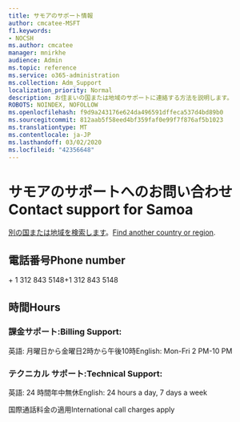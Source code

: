 ```yaml
---
title: サモアのサポート情報
author: cmcatee-MSFT
f1.keywords:
- NOCSH
ms.author: cmcatee
manager: mnirkhe
audience: Admin
ms.topic: reference
ms.service: o365-administration
ms.collection: Adm_Support
localization_priority: Normal
description: お住まいの国または地域のサポートに連絡する方法を説明します。
ROBOTS: NOINDEX, NOFOLLOW
ms.openlocfilehash: f9d9a243176e624da496591dffeca537d4bd89b0
ms.sourcegitcommit: 812aab5f58eed4bf359faf0e99f7f876af5b1023
ms.translationtype: MT
ms.contentlocale: ja-JP
ms.lasthandoff: 03/02/2020
ms.locfileid: "42356648"
---
```

# <a name="contact-support-for-samoa"></a><span data-ttu-id="42133-103">サモアのサポートへのお問い合わせ</span><span class="sxs-lookup"><span data-stu-id="42133-103">Contact support for Samoa</span></span>

<span data-ttu-id="42133-104">[別の国または地域を検索します](../contact-support-for-business-products.md)。</span><span class="sxs-lookup"><span data-stu-id="42133-104">[Find another country or region](../contact-support-for-business-products.md).</span></span>

## <a name="phone-number"></a><span data-ttu-id="42133-105">電話番号</span><span class="sxs-lookup"><span data-stu-id="42133-105">Phone number</span></span>
<span data-ttu-id="42133-106">+ 1 312 843 5148</span><span class="sxs-lookup"><span data-stu-id="42133-106">+1 312 843 5148</span></span>

## <a name="hours"></a><span data-ttu-id="42133-107">時間</span><span class="sxs-lookup"><span data-stu-id="42133-107">Hours</span></span>
### <a name="billing-support"></a><span data-ttu-id="42133-108">課金サポート:</span><span class="sxs-lookup"><span data-stu-id="42133-108">Billing Support:</span></span>

<span data-ttu-id="42133-109">英語: 月曜日から金曜日2時から午後10時</span><span class="sxs-lookup"><span data-stu-id="42133-109">English: Mon-Fri 2 PM-10 PM</span></span>

### <a name="technical-support"></a><span data-ttu-id="42133-110">テクニカル サポート:</span><span class="sxs-lookup"><span data-stu-id="42133-110">Technical Support:</span></span>

<span data-ttu-id="42133-111">英語: 24 時間年中無休</span><span class="sxs-lookup"><span data-stu-id="42133-111">English: 24 hours a day, 7 days a week</span></span>

<span data-ttu-id="42133-112">国際通話料金の適用</span><span class="sxs-lookup"><span data-stu-id="42133-112">International call charges apply</span></span>
